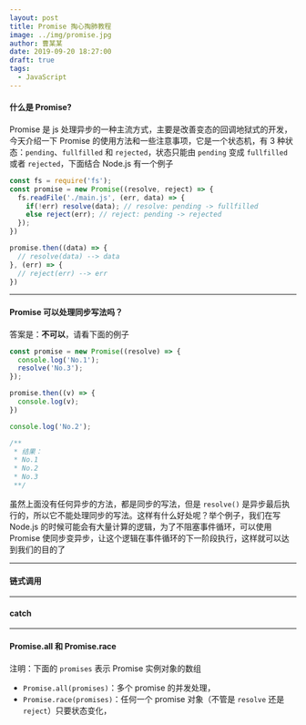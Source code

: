 ```yaml
---
layout: post
title: Promise 掏心掏肺教程
image: ../img/promise.jpg
author: 曹某某
date: 2019-09-20 18:27:00
draft: true
tags: 
  - JavaScript
---
```


#### 什么是 Promise?
Promise 是 js 处理异步的一种主流方式，主要是改善变态的回调地狱式的开发，今天介绍一下 Promise 的使用方法和一些注意事项，它是一个状态机，有 3 种状态：`pending`、`fullfilled` 和 `rejected`，状态只能由 `pending` 变成 `fullfilled` 或者 `rejected`，下面结合 Node.js 有一个例子

```javascript
const fs = require('fs');
const promise = new Promise((resolve, reject) => {
  fs.readFile('./main.js', (err, data) => {
    if(!err) resolve(data); // resolve: pending -> fullfilled
    else reject(err); // reject: pending -> rejected
  });
})

promise.then((data) => {
  // resolve(data) --> data
}, (err) => {
  // reject(err) --> err
})
```

---

#### Promise 可以处理同步写法吗？
答案是：**不可以**，请看下面的例子
```javascript
const promise = new Promise((resolve) => {
  console.log('No.1');
  resolve('No.3');
});

promise.then((v) => {
  console.log(v);
})

console.log('No.2');

/**
 * 结果：
 * No.1
 * No.2
 * No.3
 **/
```
虽然上面没有任何异步的方法，都是同步的写法，但是 `resolve()` 是异步最后执行的，所以它不能处理同步的写法。这样有什么好处呢？举个例子，我们在写 Node.js 的时候可能会有大量计算的逻辑，为了不阻塞事件循环，可以使用 Promise 使同步变异步，让这个逻辑在事件循环的下一阶段执行，这样就可以达到我们的目的了

---

#### 链式调用

---

#### catch

---

#### Promise.all 和 Promise.race
注明：下面的 `promises` 表示 Promise 实例对象的数组
- `Promise.all(promises)`：多个 promise 的并发处理，
- `Promise.race(promises)`：任何一个 promise 对象（不管是 `resolve` 还是 `reject`）只要状态变化，

